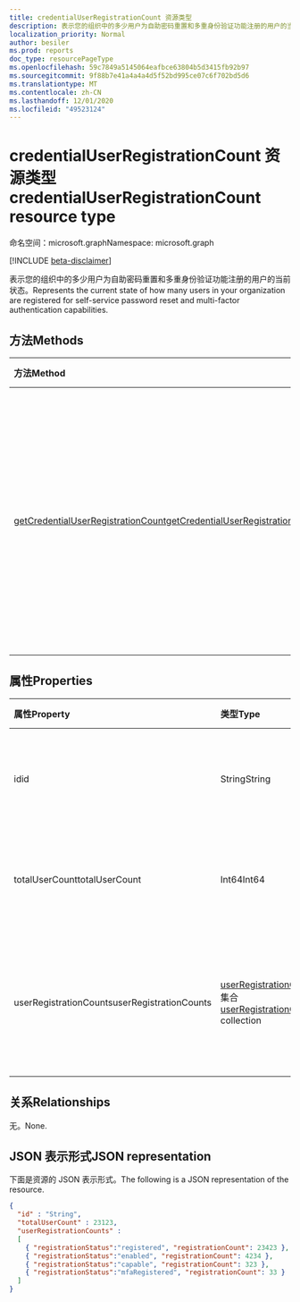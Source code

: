 ```yaml
---
title: credentialUserRegistrationCount 资源类型
description: 表示您的组织中的多少用户为自助密码重置和多重身份验证功能注册的用户的当前状态。
localization_priority: Normal
author: besiler
ms.prod: reports
doc_type: resourcePageType
ms.openlocfilehash: 59c7849a5145064eafbce63804b5d3415fb92b97
ms.sourcegitcommit: 9f88b7e41a4a4a4d5f52bd995ce07c6f702bd5d6
ms.translationtype: MT
ms.contentlocale: zh-CN
ms.lasthandoff: 12/01/2020
ms.locfileid: "49523124"
---
```

# <a name="credentialuserregistrationcount-resource-type"></a><span data-ttu-id="cbcb1-103">credentialUserRegistrationCount 资源类型</span><span class="sxs-lookup"><span data-stu-id="cbcb1-103">credentialUserRegistrationCount resource type</span></span>

<span data-ttu-id="cbcb1-104">命名空间：microsoft.graph</span><span class="sxs-lookup"><span data-stu-id="cbcb1-104">Namespace: microsoft.graph</span></span>

[!INCLUDE [beta-disclaimer](../../includes/beta-disclaimer.md)]

<span data-ttu-id="cbcb1-105">表示您的组织中的多少用户为自助密码重置和多重身份验证功能注册的用户的当前状态。</span><span class="sxs-lookup"><span data-stu-id="cbcb1-105">Represents the current state of how many users in your organization are registered for self-service password reset and multi-factor authentication capabilities.</span></span>

## <a name="methods"></a><span data-ttu-id="cbcb1-106">方法</span><span class="sxs-lookup"><span data-stu-id="cbcb1-106">Methods</span></span>

| <span data-ttu-id="cbcb1-107">方法</span><span class="sxs-lookup"><span data-stu-id="cbcb1-107">Method</span></span>       | <span data-ttu-id="cbcb1-108">返回类型</span><span class="sxs-lookup"><span data-stu-id="cbcb1-108">Return Type</span></span> | <span data-ttu-id="cbcb1-109">说明</span><span class="sxs-lookup"><span data-stu-id="cbcb1-109">Description</span></span> |
|:-------------|:------------|:------------|
| [<span data-ttu-id="cbcb1-110">getCredentialUserRegistrationCount</span><span class="sxs-lookup"><span data-stu-id="cbcb1-110">getCredentialUserRegistrationCount</span></span>](../api/reportroot-getcredentialuserregistrationcount.md) | <span data-ttu-id="cbcb1-111">credentialUserRegistrationCount 集合</span><span class="sxs-lookup"><span data-stu-id="cbcb1-111">credentialUserRegistrationCount collection</span></span> | <span data-ttu-id="cbcb1-112">报告您的组织中的多少用户为自助服务密码重置和多重身份验证 (MFA) 功能注册的用户的当前状态。</span><span class="sxs-lookup"><span data-stu-id="cbcb1-112">Report the current state of how many users in your organization are registered for self-service password reset and multi-factor authentication (MFA) capabilities.</span></span> |

## <a name="properties"></a><span data-ttu-id="cbcb1-113">属性</span><span class="sxs-lookup"><span data-stu-id="cbcb1-113">Properties</span></span>

| <span data-ttu-id="cbcb1-114">属性</span><span class="sxs-lookup"><span data-stu-id="cbcb1-114">Property</span></span>     | <span data-ttu-id="cbcb1-115">类型</span><span class="sxs-lookup"><span data-stu-id="cbcb1-115">Type</span></span>        | <span data-ttu-id="cbcb1-116">说明</span><span class="sxs-lookup"><span data-stu-id="cbcb1-116">Description</span></span> |
|:-------------|:------------|:------------|
| <span data-ttu-id="cbcb1-117">id</span><span class="sxs-lookup"><span data-stu-id="cbcb1-117">id</span></span> | <span data-ttu-id="cbcb1-118">String</span><span class="sxs-lookup"><span data-stu-id="cbcb1-118">String</span></span> | <span data-ttu-id="cbcb1-119">活动的唯一标识符。</span><span class="sxs-lookup"><span data-stu-id="cbcb1-119">The unique identifier for the activity.</span></span> <span data-ttu-id="cbcb1-120">只读。</span><span class="sxs-lookup"><span data-stu-id="cbcb1-120">Read-only.</span></span> |
| <span data-ttu-id="cbcb1-121">totalUserCount</span><span class="sxs-lookup"><span data-stu-id="cbcb1-121">totalUserCount</span></span> | <span data-ttu-id="cbcb1-122">Int64</span><span class="sxs-lookup"><span data-stu-id="cbcb1-122">Int64</span></span> | <span data-ttu-id="cbcb1-123">提供租户中的总用户计数。</span><span class="sxs-lookup"><span data-stu-id="cbcb1-123">Provides the total user count in the tenant.</span></span> |
| <span data-ttu-id="cbcb1-124">userRegistrationCounts</span><span class="sxs-lookup"><span data-stu-id="cbcb1-124">userRegistrationCounts</span></span> | <span data-ttu-id="cbcb1-125">[userRegistrationCount](userregistrationcount.md) 集合</span><span class="sxs-lookup"><span data-stu-id="cbcb1-125">[userRegistrationCount](userregistrationcount.md) collection</span></span> | <span data-ttu-id="cbcb1-126">租户中用户的注册计数和状态信息的集合。</span><span class="sxs-lookup"><span data-stu-id="cbcb1-126">A collection of registration count and status information for users in your tenant.</span></span> |

## <a name="relationships"></a><span data-ttu-id="cbcb1-127">关系</span><span class="sxs-lookup"><span data-stu-id="cbcb1-127">Relationships</span></span>

<span data-ttu-id="cbcb1-128">无。</span><span class="sxs-lookup"><span data-stu-id="cbcb1-128">None.</span></span>

## <a name="json-representation"></a><span data-ttu-id="cbcb1-129">JSON 表示形式</span><span class="sxs-lookup"><span data-stu-id="cbcb1-129">JSON representation</span></span>

<span data-ttu-id="cbcb1-130">下面是资源的 JSON 表示形式。</span><span class="sxs-lookup"><span data-stu-id="cbcb1-130">The following is a JSON representation of the resource.</span></span>

<!-- {
  "blockType": "resource",
  "optionalProperties": [

  ],
  "@odata.type": "microsoft.graph.credentialUserRegistrationCount",
  "baseType": "",
  "keyProperty": "id"
}-->

```json
{
  "id" : "String",
  "totalUserCount" : 23123,
  "userRegistrationCounts" :
  [
    { "registrationStatus":"registered", "registrationCount": 23423 },
    { "registrationStatus":"enabled", "registrationCount": 4234 },
    { "registrationStatus":"capable", "registrationCount": 323 },
    { "registrationStatus":"mfaRegistered", "registrationCount": 33 }
  ]
}
```

<!-- uuid: 16cd6b66-4b1a-43a1-adaf-3a886856ed98
2019-02-04 14:57:30 UTC -->
<!-- {
  "type": "#page.annotation",
  "description": "credentialUserRegistrationCount resource",
  "keywords": "",
  "section": "documentation",
  "tocPath": ""
}-->

